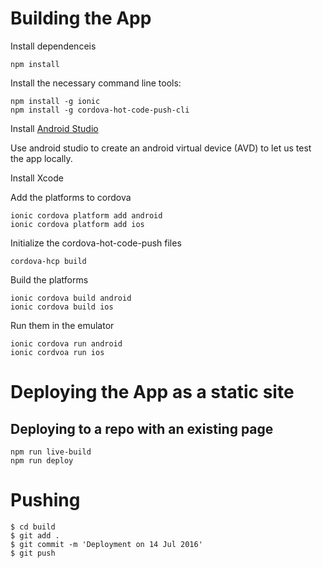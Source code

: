 # Building the App

Install dependenceis

    npm install

Install the necessary command line tools:

    npm install -g ionic
    npm install -g cordova-hot-code-push-cli

Install [Android Studio](https://developer.android.com/studio/index.html)

Use android studio to create an android virtual device (AVD) to let us test the app locally.

Install Xcode

Add the platforms to cordova
    
    ionic cordova platform add android
    ionic cordova platform add ios

Initialize the cordova-hot-code-push files

    cordova-hcp build

Build the platforms

    ionic cordova build android
    ionic cordova build ios

Run them in the emulator

    ionic cordova run android
    ionic cordvoa run ios


# Deploying the App as a static site

## Deploying to a repo with an existing page

    npm run live-build
    npm run deploy


# Pushing
```
$ cd build
$ git add .
$ git commit -m 'Deployment on 14 Jul 2016'
$ git push
```


